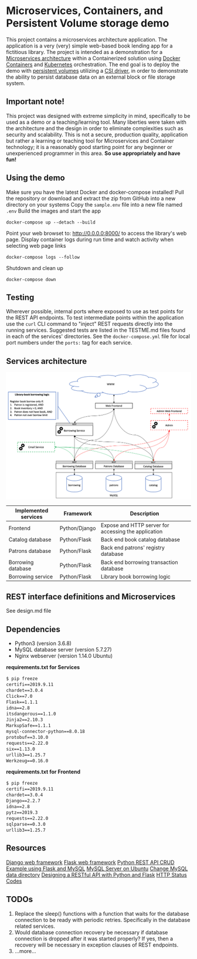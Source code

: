 # Microservices, Containers, and Persistent Volume storage demo
This project contains a microservices architecture application. The application is a very (very) simple web-based book lending app for a fictitious library. The project is intended as a demonstration for a [Microservices architecture](https://microservices.io/) within a Containerized solution using [Docker Containers](https://www.docker.com/) and [Kubernetes](https://kubernetes.io/) orchestration.
The end goal is to deploy the demo with [persistent volumes](https://docs.docker.com/storage/) utilizing a [CSI driver](https://beta.docs.docker.com/ee/ucp/kubernetes/use-csi/), in order to demonstrate the ability to persist database data on an external block or file storage system.

## Important note!
This project was designed with extreme simplicity in mind, specifically to be used as a demo or a teaching/learning tool. Many liberties were taken with the architecture and the design in order to eliminate complexities such as security and scalability. This is not a secure, production quality, application but rather a learning or teaching tool for Microservices and Container technology; it is a reasonably good starting point for any beginner or unexperienced programmer in this area.
**So use appropriately and have fun!**

## Using the demo
Make sure you have the latest Docker and docker-compose installed!
Pull the repository or download and extract the zip from GitHub into a new directory on your systems
Copy the ```sample.env``` file into a new file named ```.env```
Build the images and start the app
```
docker-compose up --detach --build 
```
Point your web browset to: http://0.0.0.0:8000/ to access the library's web page.
Display container logs during run time and watch activity when selecting web page links
```
docker-compose logs --follow
```
Shutdown and clean up
```
docker-compose down
```

## Testing
Wherever possible, internal ports where exposed to use as test points for the REST API endpoints. To test intermediate points within the application use the ```curl``` CLI command to "inject" REST requests directly into the running services. Suggested tests are listed in the TESTME.md files found in each of the services' directories. See the ```docker-compose.yml``` file for local port numbers under the ```ports:``` tag for each service.

## Services architecture

![Microservices architecture diagram](doc/image/architecture.png)

| Implemented services | Framework     | Description                                          |
|----------------------|---------------|------------------------------------------------------|
| Frontend             | Python/Django | Expose and HTTP server for accessing the application |
| Catalog database     | Python/Flask  | Back end book catalog database                       |
| Patrons database     | Python/Flask  | Back end patrons' registry database                  |
| Borrowing database   | Python/Flask  | Back end borrowing transaction database              |
| Borrowing service    | Python/Flask  | Library book borrowing logic                         |

## REST interface definitions and Microservices
See design.md file

## Dependencies
- Python3 (version 3.6.8)
- MySQL database server (version 5.7.27)
- Nginx webserver (version 1.14.0 Ubuntu)

__requirements.txt for Services__
```
$ pip freeze
certifi==2019.9.11
chardet==3.0.4
Click==7.0
Flask==1.1.1
idna==2.8
itsdangerous==1.1.0
Jinja2==2.10.3
MarkupSafe==1.1.1
mysql-connector-python==8.0.18
protobuf==3.10.0
requests==2.22.0
six==1.13.0
urllib3==1.25.7
Werkzeug==0.16.0
```

__requirements.txt for Frontend__
```
$ pip freeze
certifi==2019.9.11
chardet==3.0.4
Django==2.2.7
idna==2.8
pytz==2019.3
requests==2.22.0
sqlparse==0.3.0
urllib3==1.25.7
```

## Resources
[Django web framework](https://www.djangoproject.com/)
[Flask web framework](https://www.fullstackpython.com/flask.html)
[Python REST API CRUD Example using Flask and MySQL](https://www.roytuts.com/python-rest-api-crud-example-using-flask-and-mysql/)
[MySQL Server on Ubuntu](https://support.rackspace.com/how-to/installing-mysql-server-on-ubuntu/)
[Change MySQL data directory](https://stackoverflow.com/questions/1795176/how-to-change-mysql-data-directory)
[Designing a RESTful API with Python and Flask](https://blog.miguelgrinberg.com/post/designing-a-restful-api-with-python-and-flask)
[HTTP Status Codes](https://www.restapitutorial.com/httpstatuscodes.html)

## TODOs
1. Replace the sleep() functions with a function that waits for the database connection to be ready with periodic retries. Specifically in the database related services.
2. Would database connection recovery be necessary if database connection is dropped after it was started properly? If yes, then a recovery will be necessary in exception clauses of REST endpoints.
3. ...more...